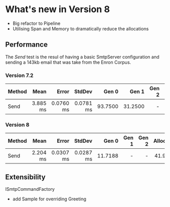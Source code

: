 # What's new in Version 8
* Big refactor to Pipeline
* Utilising Span and Memory to dramatically reduce the allocations

## Performance
The *Send* test is the resul of having a basic SmtpServer configuration and sending a 143kb email that was take from the Enron Corpus.

### Version 7.2

| Method |     Mean |     Error |    StdDev |   Gen 0 |   Gen 1 | Gen 2 | Allocated |
|------- |---------:|----------:|----------:|--------:|--------:|------:|----------:|
|   Send | 3.885 ms | 0.0760 ms | 0.0781 ms | 93.7500 | 31.2500 |     - | 435.73 KB |

### Version 8

| Method |     Mean |     Error |    StdDev |   Gen 0 | Gen 1 | Gen 2 | Allocated |
|------- |---------:|----------:|----------:|--------:|------:|------:|----------:|
|   Send | 2.204 ms | 0.0307 ms | 0.0287 ms | 11.7188 |     - |     - |  41.91 KB |

## Extensibility
ISmtpCommandFactory
- add Sample for overriding Greeting

